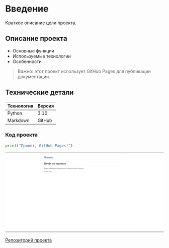 # Введение  
Краткое описание цели проекта.  

## Описание проекта  
- Основные функции  
- Используемые технологии  
- Особенности  

> Важно: этот проект использует GitHub Pages для публикации документации.  

## Технические детали  
| Технология | Версия |
|------------|--------|
| Python     | 3.10   |
| Markdown   | GitHub |

### Код проекта  
```python
print("Привет, GitHub Pages!")
```
 

![скриншот работы сайта](images/Screenshot_11.png)

[Репозиторий проекта](https://github.com/fakiray/Gonevo)
